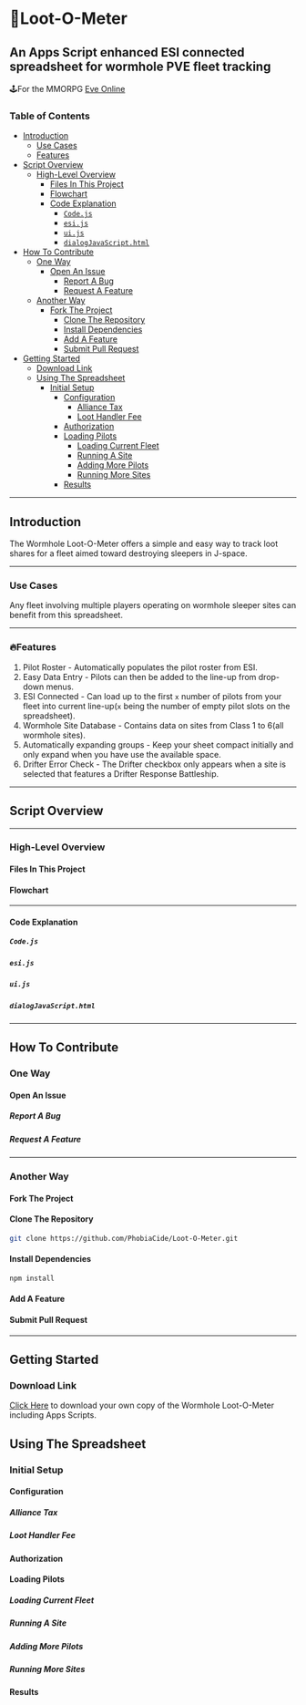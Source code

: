 # 🎁Loot-O-Meter <!-- omit from toc -->

## An Apps Script enhanced ESI connected spreadsheet for wormhole PVE fleet tracking <!-- omit from toc -->

🕹️For the MMORPG [Eve Online](https://www.eveonline.com)

### Table of Contents <!-- omit from toc -->

- [Introduction](#introduction)
  - [Use Cases](#use-cases)
  - [Features](#features)
- [Script Overview](#script-overview)
  - [High-Level Overview](#high-level-overview)
    - [Files In This Project](#files-in-this-project)
    - [Flowchart](#flowchart)
    - [Code Explanation](#code-explanation)
      - [`Code.js`](#codejs)
      - [`esi.js`](#esijs)
      - [`ui.js`](#uijs)
      - [`dialogJavaScript.html`](#dialogjavascripthtml)
- [How To Contribute](#how-to-contribute)
  - [One Way](#one-way)
    - [Open An Issue](#open-an-issue)
      - [Report A Bug](#report-a-bug)
      - [Request A Feature](#request-a-feature)
  - [Another Way](#another-way)
    - [Fork The Project](#fork-the-project)
      - [Clone The Repository](#clone-the-repository)
      - [Install Dependencies](#install-dependencies)
      - [Add A Feature](#add-a-feature)
      - [Submit Pull Request](#submit-pull-request)
- [Getting Started](#getting-started)
  - [Download Link](#download-link)
  - [Using The Spreadsheet](#using-the-spreadsheet)
    - [Initial Setup](#initial-setup)
      - [Configuration](#configuration)
        - [Alliance Tax](#alliance-tax)
        - [Loot Handler Fee](#loot-handler-fee)
      - [Authorization](#authorization)
      - [Loading Pilots](#loading-pilots)
        - [Loading Current Fleet](#loading-current-fleet)
        - [Running A Site](#running-a-site)
        - [Adding More Pilots](#adding-more-pilots)
        - [Running More Sites](#running-more-sites)
      - [Results](#results)


---

## Introduction

The Wormhole Loot-O-Meter offers a simple and easy way to track loot shares for a fleet aimed toward destroying sleepers in J-space.

---

### Use Cases

Any fleet involving multiple players operating on wormhole sleeper sites can benefit from this spreadsheet.

---

### 🔥Features

1. Pilot Roster - Automatically populates the pilot roster from ESI.
2. Easy Data Entry - Pilots can then be added to the line-up from drop-down menus.  
3. ESI Connected - Can load up to the first `x` number of pilots from your fleet into current line-up(`x` being the number of empty pilot slots on the spreadsheet).
4. Wormhole Site Database - Contains data on sites from Class 1 to 6(all wormhole sites).
5. Automatically expanding groups - Keep your sheet compact initially and only expand when you have use the available space.
6. Drifter Error Check - The Drifter checkbox only appears when a site is selected that features a Drifter Response Battleship.

---

## Script Overview

---

### High-Level Overview

#### Files In This Project

#### Flowchart

---

#### Code Explanation

##### `Code.js`

##### `esi.js`

##### `ui.js`

##### `dialogJavaScript.html`

---

## How To Contribute

### One Way

#### Open An Issue

##### Report A Bug

##### Request A Feature

---

### Another Way

#### Fork The Project

#### Clone The Repository

```bash
git clone https://github.com/PhobiaCide/Loot-O-Meter.git
```

#### Install Dependencies

```bash
npm install
```

#### Add A Feature

#### Submit Pull Request

---

## Getting Started

### Download Link

[Click Here](https://docs.google.com/spreadsheets/d/1dKZ7OjaDgEqzoYoaXt_dhMxFHNkrxQLyQP-HsAnjYqo/copy?usp=sharing) to download your own copy of the Wormhole Loot-O-Meter including Apps Scripts.

## Using The Spreadsheet

### Initial Setup

#### Configuration

##### Alliance Tax

##### Loot Handler Fee

#### Authorization

#### Loading Pilots

##### Loading Current Fleet

##### Running A Site

##### Adding More Pilots

##### Running More Sites

#### Results



